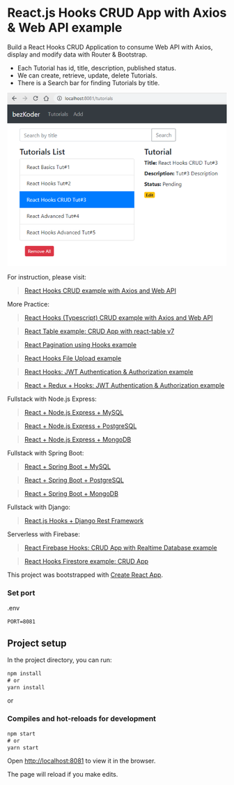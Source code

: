 # React.js Hooks CRUD App with Axios & Web API example
Build a React Hooks CRUD Application to consume Web API with Axios, display and modify data with Router & Bootstrap.
- Each Tutorial has id, title, description, published status.
- We can create, retrieve, update, delete Tutorials.
- There is a Search bar for finding Tutorials by title.

![react-hooks-crud-axios-api-example](react-hooks-crud-axios-api-example.png)

For instruction, please visit:
> [React Hooks CRUD example with Axios and Web API](https://bezkoder.com/react-hooks-crud-axios-api/)

More Practice:
> [React Hooks (Typescript) CRUD example with Axios and Web API](https://bezkoder.com/react-typescript-api-call/)

> [React Table example: CRUD App with react-table v7](https://bezkoder.com/react-table-example-hooks-crud/)

> [React Pagination using Hooks example](https://bezkoder.com/react-pagination-hooks/)

> [React Hooks File Upload example](https://bezkoder.com/react-hooks-file-upload/)

> [React Hooks: JWT Authentication & Authorization example](https://bezkoder.com/react-hooks-jwt-auth/)

> [React + Redux + Hooks: JWT Authentication & Authorization example](https://bezkoder.com/react-hooks-redux-login-registration-example/)

Fullstack with Node.js Express:
> [React + Node.js Express + MySQL](https://bezkoder.com/react-node-express-mysql/)

> [React + Node.js Express + PostgreSQL](https://bezkoder.com/react-node-express-postgresql/)

> [React + Node.js Express + MongoDB](https://bezkoder.com/react-node-express-mongodb-mern-stack/)

Fullstack with Spring Boot:
> [React + Spring Boot + MySQL](https://bezkoder.com/react-spring-boot-crud/)

> [React + Spring Boot + PostgreSQL](https://bezkoder.com/spring-boot-react-postgresql/)

> [React + Spring Boot + MongoDB](https://bezkoder.com/react-spring-boot-mongodb/)

Fullstack with Django:
> [React.js Hooks + Django Rest Framework](https://bezkoder.com/django-react-hooks/)

Serverless with Firebase:
> [React Firebase Hooks: CRUD App with Realtime Database example](https://bezkoder.com/react-firebase-hooks-crud/)

> [React Hooks Firestore example: CRUD App](https://bezkoder.com/react-hooks-firestore/)

This project was bootstrapped with [Create React App](https://github.com/facebook/create-react-app).

### Set port
.env
```
PORT=8081
```

## Project setup

In the project directory, you can run:

```
npm install
# or
yarn install
```

or

### Compiles and hot-reloads for development

```
npm start
# or
yarn start
```

Open [http://localhost:8081](http://localhost:8081) to view it in the browser.

The page will reload if you make edits.
